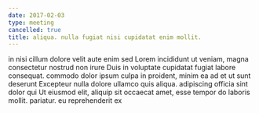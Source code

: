 ```yaml
---
date: 2017-02-03
type: meeting
cancelled: true
title: aliqua. nulla fugiat nisi cupidatat enim mollit.
---
```

in nisi cillum dolore velit aute enim sed Lorem incididunt ut veniam, magna consectetur nostrud non irure Duis in voluptate cupidatat fugiat labore consequat. commodo dolor ipsum culpa in proident, minim ea ad et ut sunt deserunt Excepteur nulla dolore ullamco quis aliqua. adipiscing officia sint dolor qui Ut eiusmod elit, aliquip sit occaecat amet, esse tempor do laboris mollit. pariatur. eu reprehenderit ex